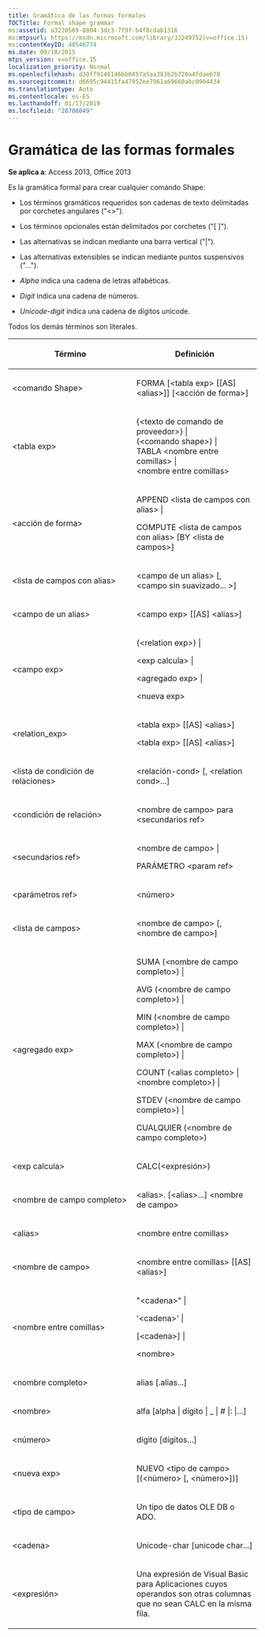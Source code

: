 ```yaml
---
title: Gramática de las formas formales
TOCTitle: Formal shape grammar
ms:assetid: a3220569-8804-3dc3-7f9f-b4f8cdab1316
ms:mtpsurl: https://msdn.microsoft.com/library/JJ249752(v=office.15)
ms:contentKeyID: 48546774
ms.date: 09/18/2015
mtps_version: v=office.15
localization_priority: Normal
ms.openlocfilehash: d30ff9146146bb0457a5aa383b2b720a4fdaeb78
ms.sourcegitcommit: d6695c94415fa47952ee7961a69660abc0904434
ms.translationtype: Auto
ms.contentlocale: es-ES
ms.lasthandoff: 01/17/2019
ms.locfileid: "28708049"
---
```

# <a name="formal-shape-grammar"></a>Gramática de las formas formales

**Se aplica a**: Access 2013, Office 2013

Es la gramática formal para crear cualquier comando Shape:

  - Los términos gramáticos requeridos son cadenas de texto delimitadas por corchetes angulares ("\<\>").

  - Los términos opcionales están delimitados por corchetes ("\[ \]").

  - Las alternativas se indican mediante una barra vertical ("|").

  - Las alternativas extensibles se indican mediante puntos suspensivos ("...").

  - *Alpha* indica una cadena de letras alfabéticas.

  - *Digit* indica una cadena de números.

  - *Unicode-digit* indica una cadena de dígitos unicode.

Todos los demás términos son literales.

<table>
<colgroup>
<col style="width: 50%" />
<col style="width: 50%" />
</colgroup>
<thead>
<tr class="header">
<th><p>Término</p></th>
<th><p>Definición</p></th>
</tr>
</thead>
<tbody>
<tr class="odd">
<td><p>&lt;comando Shape&gt;</p></td>
<td><p>FORMA [&lt;tabla exp&gt; [[AS] &lt;alias&gt;]] [&lt;acción de forma&gt;]</p></td>
</tr>
<tr class="even">
<td><p>&lt;tabla exp&gt;</p></td>
<td><p>{&lt;texto de comando de proveedor&gt;} |<br />
(&lt;comando shape&gt;) |<br />
TABLA &lt;nombre entre comillas&gt; |<br />
&lt;nombre entre comillas&gt;</p></td>
</tr>
<tr class="odd">
<td><p>&lt;acción de forma&gt;</p></td>
<td><p>APPEND &lt;lista de campos con alias&gt; |</p>
<p>COMPUTE &lt;lista de campos con alias&gt; [BY &lt;lista de campos&gt;]</p></td>
</tr>
<tr class="even">
<td><p>&lt;lista de campos con alias&gt;</p></td>
<td><p>&lt;campo de un alias&gt; [, &lt;campo sin suavizado... &gt;]</p></td>
</tr>
<tr class="odd">
<td><p>&lt;campo de un alias&gt;</p></td>
<td><p>&lt;campo exp&gt; [[AS] &lt;alias&gt;]</p></td>
</tr>
<tr class="even">
<td><p>&lt;campo exp&gt;</p></td>
<td><p>(&lt;relation exp&gt;) |</p>
<p>&lt;exp calcula&gt; |</p>
<p>&lt;agregado exp&gt; |</p>
<p>&lt;nueva exp&gt;</p></td>
</tr>
<tr class="odd">
<td><p>&lt;relation_exp&gt;</p></td>
<td><p>&lt;tabla exp&gt; [[AS] &lt;alias&gt;]</p>
<p>&lt;tabla exp&gt; [[AS] &lt;alias&gt;]</p></td>
</tr>
<tr class="even">
<td><p>&lt;lista de condición de relaciones&gt;</p></td>
<td><p>&lt;relación-cond&gt; [, &lt;relation cond&gt;...]</p></td>
</tr>
<tr class="odd">
<td><p>&lt;condición de relación&gt;</p></td>
<td><p>&lt;nombre de campo&gt; para &lt;secundarios ref&gt;</p></td>
</tr>
<tr class="even">
<td><p>&lt;secundarios ref&gt;</p></td>
<td><p>&lt;nombre de campo&gt; |</p>
<p>PARÁMETRO &lt;param ref&gt;</p></td>
</tr>
<tr class="odd">
<td><p>&lt;parámetros ref&gt;</p></td>
<td><p>&lt;número&gt;</p></td>
</tr>
<tr class="even">
<td><p>&lt;lista de campos&gt;</p></td>
<td><p>&lt;nombre de campo&gt; [, &lt;nombre de campo&gt;]</p></td>
</tr>
<tr class="odd">
<td><p>&lt;agregado exp&gt;</p></td>
<td><p>SUMA (&lt;nombre de campo completo&gt;) |</p>
<p>AVG (&lt;nombre de campo completo&gt;) |</p>
<p>MIN (&lt;nombre de campo completo&gt;) |</p>
<p>MAX (&lt;nombre de campo completo&gt;) |</p>
<p>COUNT (&lt;alias completo&gt; | &lt;nombre completo&gt;) |</p>
<p>STDEV (&lt;nombre de campo completo&gt;) |</p>
<p>CUALQUIER (&lt;nombre de campo completo&gt;)</p></td>
</tr>
<tr class="even">
<td><p>&lt;exp calcula&gt;</p></td>
<td><p>CALC(&lt;expresión&gt;)</p></td>
</tr>
<tr class="odd">
<td><p>&lt;nombre de campo completo&gt;</p></td>
<td><p>&lt;alias&gt;. [&lt;alias&gt;...] &lt;nombre de campo&gt;</p></td>
</tr>
<tr class="even">
<td><p>&lt;alias&gt;</p></td>
<td><p>&lt;nombre entre comillas&gt;</p></td>
</tr>
<tr class="odd">
<td><p>&lt;nombre de campo&gt;</p></td>
<td><p>&lt;nombre entre comillas&gt; [[AS] &lt;alias&gt;]</p></td>
</tr>
<tr class="even">
<td><p>&lt;nombre entre comillas&gt;</p></td>
<td><p>&quot;&lt;cadena&gt;&quot; |</p>
<p>'&lt;cadena&gt;' |</p>
<p>[&lt;cadena&gt;] |</p>
<p>&lt;nombre&gt;</p></td>
</tr>
<tr class="odd">
<td><p>&lt;nombre completo&gt;</p></td>
<td><p>alias [.alias...]</p></td>
</tr>
<tr class="even">
<td><p>&lt;nombre&gt;</p></td>
<td><p>alfa [alpha | dígito | _ | # |: |...]</p></td>
</tr>
<tr class="odd">
<td><p>&lt;número&gt;</p></td>
<td><p>dígito [dígitos...]</p></td>
</tr>
<tr class="even">
<td><p>&lt;nueva exp&gt;</p></td>
<td><p>NUEVO &lt;tipo de campo&gt; [(&lt;número&gt; [, &lt;número&gt;])]</p></td>
</tr>
<tr class="odd">
<td><p>&lt;tipo de campo&gt;</p></td>
<td><p>Un tipo de datos OLE DB o ADO.</p></td>
</tr>
<tr class="even">
<td><p>&lt;cadena&gt;</p></td>
<td><p>Unicode-char [unicode char...]</p></td>
</tr>
<tr class="odd">
<td><p>&lt;expresión&gt;</p></td>
<td><p>Una expresión de Visual Basic para Aplicaciones cuyos operandos son otras columnas que no sean CALC en la misma fila.</p></td>
</tr>
</tbody>
</table>

